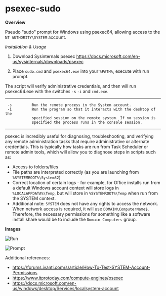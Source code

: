 # psexec-sudo
**Overview**

Pseudo "sudo" prompt for Windows using psexec64, allowing access to the `NT AUTHORITY\SYSTEM` account.

*Installation & Usage*

1. Download Sysinternals psexec
https://docs.microsoft.com/en-us/sysinternals/downloads/psexec

2. Place `sudo.cmd` and `psexec64.exe` into your `%PATH%`, execute with run prompt.

The script will verify administrative credentials, and then will run psexec64.exe with the switches `-s` `-i` and `cmd.exe`.
***
     -s         Run the remote process in the System account.
     -i         Run the program so that it interacts with the desktop of the
                specified session on the remote system. If no session is
                specified the process runs in the console session.
***

psexec is incredibly useful for diagnosing, troubleshooting, and verifying any remote administration tasks that require administrative or alternate credentials.
This is typically how tasks are run from Task Scheduler or remote admin tools, which will allow you to diagnose steps in scripts such as:
* Access to folders/files
* File paths are interpreted correctly (as you are launching from `%SYSTEMROOT%\System32`)
* Correct location of certain logs - for example, for Office installs run from a default Windows account context will store logs in `%LOCALAPPDATA%\Temp`, but will store in `%SYSTEMROOT%\Temp` when run from the SYSTEM context.
* Additional note: `SYSTEM` does not have any rights to access the network. When network access is required, it will use `DOMAIN\ComputerName$`. Therefore, the necessary permissions for something like a software install share would be to include the `Domain Computers` group.

**Images**

![Run](https://i.imgur.com/HUwVHes.png)

![Prompt](https://i.imgur.com/waeiZNU.png)

Additional references:
* https://forums.ivanti.com/s/article/How-To-Test-SYSTEM-Account-Permissions
* https://www.itprotoday.com/compute-engines/psexec
* https://docs.microsoft.com/en-us/windows/desktop/Services/localsystem-account
